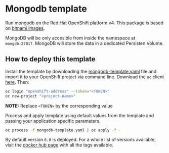 # Mongodb template

Run mongodb on the Red Hat OpenShift platform v4.  This package is based on [bitnami images](https://hub.docker.com/r/bitnami/mongodb).

MongoDB will be only accesible from inside the namespace at `mongdb:27017`. MongoDB will store the data in a dedicated Persisten Volume.

## How to deploy this template

Install the template by downloading the [mongodb-template.yaml](./mongodb-template.yaml) file and import it to your OpenShift project via command line. Download the `oc` client [here](https://docs.openshift.com/container-platform/4.7/cli_reference/openshift_cli/getting-started-cli.html). Then:

```sh
oc login "openshift-address" --token="<TOKEN>"
oc new-project "<project-name>"
```

**NOTE:** Replace `<TOKEN>` by the corresponding value

Process and apply template using default values from the template and passing your application specific parameters.

```sh
oc process -f mongodb-template.yaml | oc apply -f -
```

By default version `6.0` is deployed. For a whole list of versions available, visit the [docker hub page](https://hub.docker.com/r/bitnami/mongodb/tags) with all the tags available.

